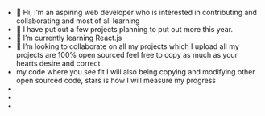 - 👋 Hi, I’m an aspiring web developer who is interested in contributing and collaborating and most of all learning
- 👀 I have put out a few projects planning to put out more this year.
- 🌱 I’m currently learning React.js
- 💞️ I’m looking to collaborate on all my projects which I upload all my projects are 100% open sourced feel free to copy as much as your hearts desire and correct 
- my code where you see fit I will also being copying and modifying other open sourced code, stars is how I will measure my progress 
-
- 
- 
<!---


--->

